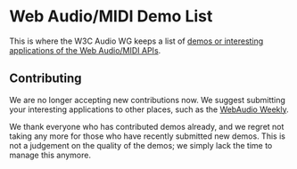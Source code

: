# Web Audio/MIDI Demo List

This is where the W3C Audio WG keeps a list of [demos or interesting applications of the Web Audio/MIDI APIs](http://webaudio.github.com/demo-list/).


## Contributing

We are no longer accepting new contributions now.  We suggest submitting your interesting applications to other places, such as the [WebAudio Weekly](http://www.webaudioweekly.com/about/).

We thank everyone who has contributed demos already, and we regret not taking any more for those who have recently submitted new demos.  This is not a judgement on the quality of the demos; we simply lack the time to manage this anymore.

